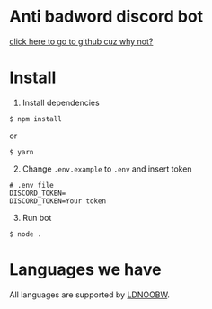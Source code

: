 # Anti badword discord bot

[click here to go to github cuz why not?](https://github.com/ronnapatp/antibadwordbot)

# Install

1. Install dependencies

```shell
$ npm install
```

or

```shell
$ yarn
```

2. Change `.env.example` to `.env` and insert token

```.env
# .env file
DISCORD_TOKEN=
DISCORD_TOKEN=Your token
```

3. Run bot

```shell
$ node .
```

# Languages we have

All languages are supported by [LDNOOBW](https://github.com/LDNOOBW/List-of-Dirty-Naughty-Obscene-and-Otherwise-Bad-Words).